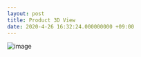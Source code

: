 ```yaml
---
layout: post
title: Product 3D View
date: 2020-4-26 16:32:24.000000000 +09:00
---
```


![image]("http://github.com/walsonxie/walsonxie.github.io/assets/images/1.gif")
